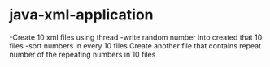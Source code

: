 # java-xml-application



-Create 10 xml files using thread -write random number into created that 10 files -sort numbers in every 10 files Create another file that contains repeat number of the repeating numbers in 10 files
